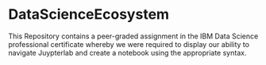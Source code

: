 # DataScienceEcosystem
This Repository contains a peer-graded assignment in the IBM Data Science professional certificate whereby we were required to display our ability to navigate
Juypterlab and create a notebook using the appropriate syntax.
